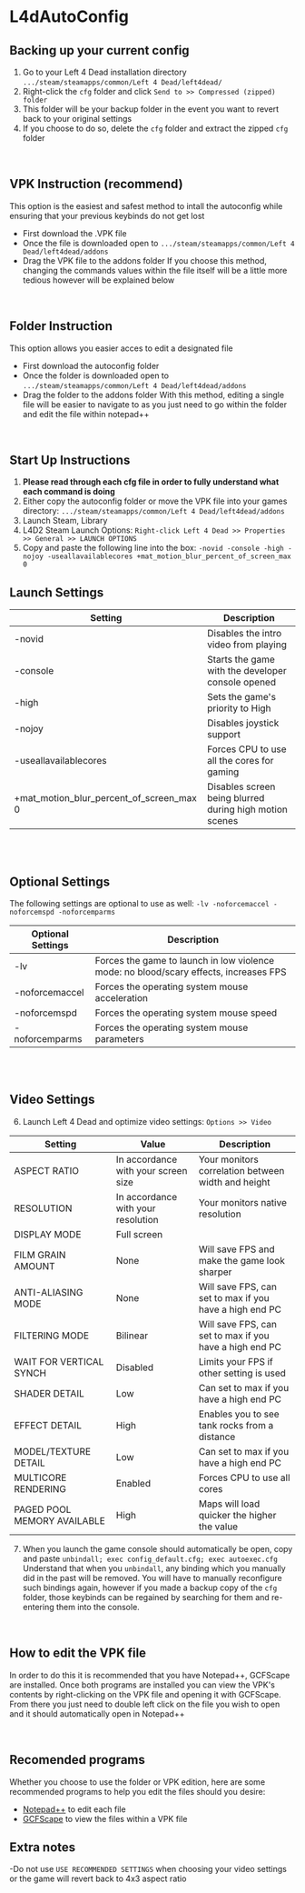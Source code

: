 # L4dAutoConfig 



## Backing up your current config
1. Go to your Left 4 Dead installation directory `.../steam/steamapps/common/Left 4 Dead/left4dead/`
2. Right-click the `cfg` folder and click `Send to >> Compressed (zipped) folder`
3. This folder will be your backup folder in the event you want to revert back to your original settings
4. If you choose to do so, delete the `cfg` folder and extract the zipped `cfg` folder

<br />

## VPK Instruction (recommend)
This option is the easiest and safest method to intall the autoconfig while ensuring that your previous keybinds do not get lost
   - First download the .VPK file  
   - Once the file is downloaded open to  `.../steam/steamapps/common/Left 4 Dead/left4dead/addons`
   - Drag the VPK file to the addons folder
If you choose this method, changing the commands values within the file itself will be a little more tedious however will be explained below

<br />

## Folder Instruction
This option allows you easier acces to edit a designated file
  - First download the autoconfig folder
  - Once the folder is downloaded open to  `.../steam/steamapps/common/Left 4 Dead/left4dead/addons`
  - Drag the folder to the addons folder
With this method, editing a single file will be easier to navigate to as you just need to go within the folder and edit the file within notepad++

<br />
   
## Start Up Instructions 
1. **Please read through each cfg file in order to fully understand what each command is doing**
2. Either copy the autoconfig folder or move the VPK file into your games directory: `.../steam/steamapps/common/Left 4 Dead/left4dead/addons`
3. Launch Steam, Library
4. L4D2 Steam Launch Options: `Right-click Left 4 Dead >> Properties >> General >> LAUNCH OPTIONS`
5. Copy and paste the following line into the box: `-novid -console -high -nojoy -useallavailablecores +mat_motion_blur_percent_of_screen_max 0`


## Launch Settings
| Setting                     | Description                                                  | 
| --------------------------- | ------------------------------------------------------------ |
| -novid                      | Disables the intro video from playing                        |
| -console                    | Starts the game with the developer console opened            |
| -high                       | Sets the game's priority to High                             |
| -nojoy                      | Disables joystick support                                    |
| -useallavailablecores       | Forces CPU to use all the cores for gaming                   |
| +mat_motion_blur_percent_of_screen_max 0 | Disables screen being blurred during high motion scenes |


<br />
<br />

## Optional Settings 
The following settings are optional to use as well: `-lv -noforcemaccel -noforcemspd -noforcemparms`

| Optional Settings           | Description                                                  |
| --------------------------- | ------------------------------------------------------------ |
| -lv                         | Forces the game to launch in low violence mode: no blood/scary effects, increases FPS |
| -noforcemaccel              | Forces the operating system mouse acceleration               |
| -noforcemspd                | Forces the operating system mouse speed                      |
| -noforcemparms              | Forces the operating system mouse parameters                 |

<br />
<br />


## Video Settings
6. Launch Left 4 Dead and optimize video settings: `Options >> Video`

| Setting                     | Value                       | Description                                                 | 
| --------------------------- | --------------------------- |------------------------------------------------------------ |
| ASPECT RATIO                | In accordance with your screen size | Your monitors correlation between width and height  |
| RESOLUTION                  | In accordance with your resolution | Your monitors native resolution                      |
| DISPLAY MODE                | Full screen                        |                                                      |
| FILM GRAIN AMOUNT           | None                               | Will save FPS and make the game look sharper         |
| ANTI-ALIASING MODE          | None                               | Will save FPS, can set to max if you have a high end PC |
| FILTERING MODE              | Bilinear                           | Will save FPS, can set to max if you have a high end PC |
| WAIT FOR VERTICAL SYNCH     | Disabled                           | Limits your FPS if other setting is used             |
| SHADER DETAIL               | Low                                | Can set to max if you have a high end PC             |
| EFFECT DETAIL               | High                               | Enables you to see tank rocks from a distance        |
| MODEL/TEXTURE DETAIL        | Low                                | Can set to max if you have a high end PC             |
| MULTICORE RENDERING         | Enabled                            | Forces CPU to use all cores                          |
| PAGED POOL MEMORY AVAILABLE | High                               | Maps will load quicker the higher the value          |

7. When you launch the game console should automatically be open, copy and paste `unbindall; exec config_default.cfg; exec autoexec.cfg`
Understand that when you `unbindall`, any binding which you manually did in the past will be removed. You will have to manually reconfigure such bindings again, however if you made a backup copy of the `cfg` folder, those keybinds can be regained by searching for them and re-entering them into the console.

<br /> 

## How to edit the VPK file
In order to do this it is recommended that you have Notepad++, GCFScape are installed. Once both programs are installed you can view the VPK's contents by right-clicking on the VPK file and opening it with GCFScape. From there you just need to double left click on the file you wish to open and it should automatically open in Notepad++

<br />

## Recomended programs
Whether you choose to use the folder or VPK edition, here are some recommended programs to help you edit the files should you desire:
- [Notepad++](https://notepad-plus-plus.org/) to edit each file
- [GCFScape](https://nemstools.github.io/pages/GCFScape-Download.html) to view the files within a VPK file

## Extra notes
-Do not use `USE RECOMMENDED SETTINGS` when choosing your video settings or the game will revert back to 4x3 aspect ratio


